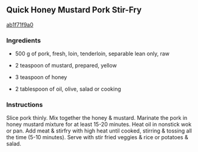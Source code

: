 ## Quick Honey Mustard Pork Stir-Fry

[ab1f71f9a0](http://www.food.com/recipe/quick-honey-mustard-pork-stir-fry-35525)

### Ingredients

 - 500 g of pork, fresh, loin, tenderloin, separable lean only, raw

 - 2 teaspoon of mustard, prepared, yellow

 - 3 teaspoon of honey

 - 2 tablespoon of oil, olive, salad or cooking

### Instructions

Slice pork thinly. Mix together the honey & mustard. Marinate the pork in honey mustard mixture for at least 15-20 minutes. Heat oil in nonstick wok or pan. Add meat & stirfry with high heat until cooked, stirring & tossing all the time (5-10 minutes). Serve with stir fried veggies & rice or potatoes & salad.